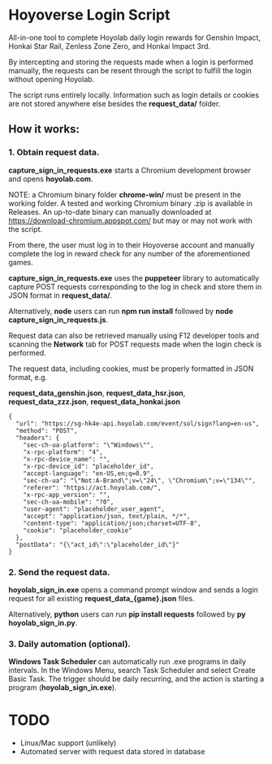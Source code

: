 # Hoyoverse Login Script

All-in-one tool to complete Hoyolab daily login rewards for Genshin Impact, Honkai Star Rail, Zenless Zone Zero, and Honkai Impact 3rd.

By intercepting and storing the requests made when a login is performed manually, the requests can be resent through the script to fulfill the login without opening Hoyolab.

The script runs entirely locally. Information such as login details or cookies are not stored anywhere else besides the **request_data/** folder.

## How it works:

### 1. Obtain request data.
**capture_sign_in_requests.exe** starts a Chromium development browser and opens **hoyolab.com**. 

NOTE: a Chromium binary folder **chrome-win/** must be present in the working folder. A tested and working Chromium binary .zip is available in Releases. 
An up-to-date binary can manually downloaded at https://download-chromium.appspot.com/ but may or may not work with the script.

From there, the user must log in to their Hoyoverse account and manually complete the log in reward check for any number of the aforementioned games. 

**capture_sign_in_requests.exe** uses the **puppeteer** library to automatically capture POST requests corresponding to the log in check and store them in JSON format in **request_data/**.

Alternatively, **node** users can run **npm run install** followed by **node capture_sign_in_requests.js**.

Request data can also be retrieved manually using F12 developer tools and scanning the **Network** tab for POST requests made when the login check is performed. 

The request data, including cookies, must be properly formatted in JSON format, e.g.

**request_data_genshin.json**, 
**request_data_hsr.json**, 
**request_data_zzz.json**, 
**request_data_honkai.json**
```
{
  "url": "https://sg-hk4e-api.hoyolab.com/event/sol/sign?lang=en-us",
  "method": "POST",
  "headers": {
    "sec-ch-ua-platform": "\"Windows\"",
    "x-rpc-platform": "4",
    "x-rpc-device_name": "",
    "x-rpc-device_id": "placeholder_id",
    "accept-language": "en-US,en;q=0.9",
    "sec-ch-ua": "\"Not:A-Brand\";v=\"24\", \"Chromium\";v=\"134\"",
    "referer": "https://act.hoyolab.com/",
    "x-rpc-app_version": "",
    "sec-ch-ua-mobile": "?0",
    "user-agent": "placeholder_user_agent",
    "accept": "application/json, text/plain, */*",
    "content-type": "application/json;charset=UTF-8",
    "cookie": "placeholder_cookie"
  },
  "postData": "{\"act_id\":\"placeholder_id\"}"
}
```
### 2. Send the request data.

**hoyolab_sign_in.exe** opens a command prompt window and sends a login request for all existing **request_data_{game}.json** files.

Alternatively, **python** users can run **pip install requests** followed by **py hoyolab_sign_in.py**.

### 3. Daily automation (optional).

**Windows Task Scheduler** can automatically run .exe programs in daily intervals. In the Windows Menu, search Task Scheduler and select Create Basic Task. The trigger should be daily recurring, and the action is starting a program (**hoyolab_sign_in.exe**).

# TODO
- Linux/Mac support (unlikely)
- Automated server with request data stored in database
